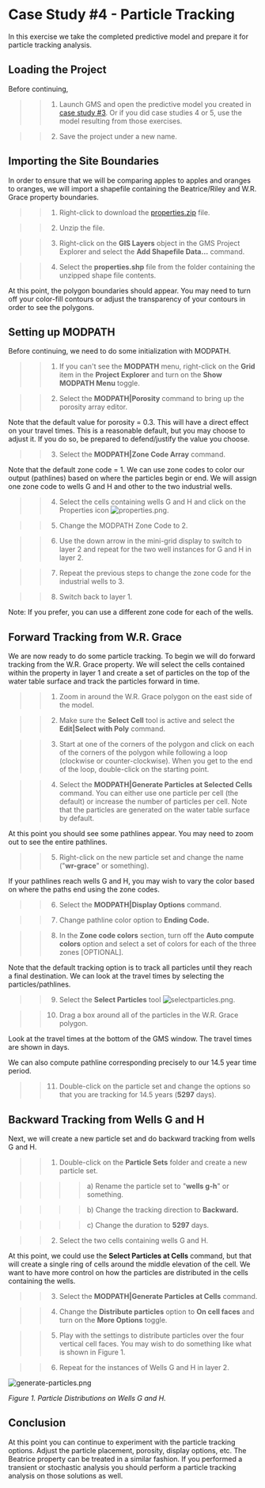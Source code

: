 # Case Study #4 - Particle Tracking

In this exercise we take the completed predictive model and prepare it for particle tracking analysis.

## Loading the Project

Before continuing,

>>1) Launch GMS and open the predictive model you created in [<u>case study #3</u>](fillthisin). Or if you did case studies 4 or 5, use the model resulting from those exercises.

>>2) Save the project under a new name.

## Importing the Site Boundaries

In order to ensure that we will be comparing apples to apples and oranges to oranges, we will import a shapefile containing the Beatrice/Riley and W.R. Grace property boundaries.

>>1) Right-click to download the [<u>properties.zip</u>](case_study_4/properties.zip) file.

>>2) Unzip the file.

>>3) Right-click on the **GIS Layers** object in the GMS Project Explorer and select the **Add Shapefile Data...** command.

>>4) Select the **properties.shp** file from the folder containing the unzipped shape file contents.

At this point, the polygon boundaries should appear. You may need to turn off your color-fill contours or adjust the transparency of your contours in order to see the polygons.

## Setting up MODPATH

Before continuing, we need to do some initialization with MODPATH.

>>1) If you can't see the **MODPATH** menu, right-click on the **Grid** item in the **Project Explorer** and turn on the **Show MODPATH Menu** toggle.

>>2) Select the **MODPATH|Porosity** command to bring up the porosity array editor.

Note that the default value for porosity = 0.3. This will have a direct effect on your travel times. This is a reasonable default, but you may choose to adjust it. If you do so, be prepared to defend/justify the value you choose.

>>3) Select the **MODPATH|Zone Code Array** command.

Note that the default zone code = 1. We can use zone codes to color our output (pathlines) based on where the particles begin or end. We will assign one zone code to wells G and H and other to the two industrial wells.

>>4) Select the cells containing wells G and H and click on the Properties icon ![properties.png](case_study_4/properties.png).

>>5) Change the MODPATH Zone Code to 2.

>>6) Use the down arrow in the mini-grid display to switch to layer 2 and repeat for the two well instances for G and H in layer 2.

>>7) Repeat the previous steps to change the zone code for the industrial wells to 3.

>>8) Switch back to layer 1.

Note: If you prefer, you can use a different zone code for each of the wells.

## Forward Tracking from W.R. Grace

We are now ready to do some particle tracking. To begin we will do forward tracking from the W.R. Grace property. We will select the cells contained within the property in layer 1 and create a set of particles on the top of the water table surface and track the particles forward in time.

>>1) Zoom in around the W.R. Grace polygon on the east side of the model.

>>2) Make sure the **Select Cell** tool is active and select the **Edit|Select with Poly** command.

>>3) Start at one of the corners of the polygon and click on each of the corners of the polygon while following a loop (clockwise or counter-clockwise). When you get to the end of the loop, double-click on the starting point.

>>4) Select the **MODPATH|Generate Particles at Selected Cells** command. You can either use one particle per cell (the default) or increase the number of particles per cell. Note that the particles are generated on the water table surface by default.

At this point you should see some pathlines appear. You may need to zoom out to see the entire pathlines.

>>5) Right-click on the new particle set and change the name ("**wr-grace**" or something).

If your pathlines reach wells G and H, you may wish to vary the color based on where the paths end using the zone codes.

>>6) Select the **MODPATH|Display Options** command.

>>7) Change pathline color option to **Ending Code.**

>>8) In the **Zone code colors** section, turn off the **Auto compute colors** option and select a set of colors for each of the three zones [OPTIONAL].

Note that the default tracking option is to track all particles until they reach a final destination. We can look at the travel times by selecting the particles/pathlines.

>>9) Select the **Select Particles** tool ![selectparticles.png](case_study_4/selectparticles.png).

>>10) Drag a box around all of the particles in the W.R. Grace polygon.

Look at the travel times at the bottom of the GMS window. The travel times are shown in days.

We can also compute pathline corresponding precisely to our 14.5 year time period.

>>11) Double-click on the particle set and change the options so that you are tracking for 14.5 years (**5297** days).

## Backward Tracking from Wells G and H

Next, we will create a new particle set and do backward tracking from wells G and H.

>>1) Double-click on the **Particle Sets** folder and create a new particle set.

>>>>a) Rename the particle set to "**wells g-h**" or something.

>>>>b) Change the tracking direction to **Backward.**

>>>>c) Change the duration to **5297** days.

>>2) Select the two cells containing wells G and H.

At this point, we could use the **Select Particles at Cells** command, but that will create a single ring of cells around the middle elevation of the cell. We want to have more control on how the particles are distributed in the cells containing the wells.

>>3) Select the **MODPATH|Generate Particles at Cells** command.

>>4) Change the **Distribute particles** option to **On cell faces** and turn on the **More Options** toggle.

>>5) Play with the settings to distribute particles over the four vertical cell faces. You may wish to do something like what is shown in Figure 1.

>>6) Repeat for the instances of Wells G and H in layer 2.

![generate-particles.png](case_study_4/generate-particles.png)

_Figure 1. Particle Distributions on Wells G and H._

## Conclusion

At this point you can continue to experiment with the particle tracking options. Adjust the particle placement, porosity, display options, etc. The Beatrice property can be treated in a similar fashion. If you performed a transient or stochastic analysis you should perform a particle tracking analysis on those solutions as well.
